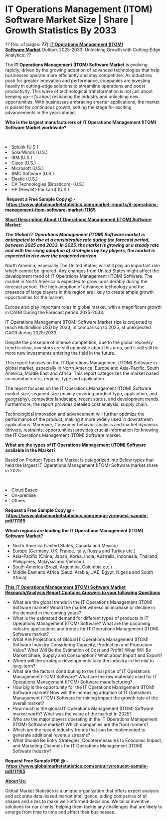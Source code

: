 <H1>IT Operations Management (ITOM) Software Market Size | Share | Growth Statistics By 2033</H1><p>?? [No. of pages:&nbsp;<strong><em>77</em></strong>]&nbsp;<strong><a href="https://www.globalmarketstatistics.com/market-reports/it-operations-management-itom-software-market-11165">IT Operations Management (ITOM) Software&nbsp;Market</a></strong>&nbsp;Outlook 2025-2033: Unlocking Growth with Cutting-Edge Analytics: ??</p><p>The <strong>IT Operations Management (ITOM) Software Market</strong> is evolving rapidly, driven by the growing adoption of advanced technologies that help businesses operate more efficiently and stay competitive. As industries push for greater innovation and performance, companies are investing heavily in cutting-edge solutions to streamline operations and boost productivity. This wave of technological transformation is not just about keeping up&mdash;it&rsquo;s about reshaping the industry and unlocking new opportunities. With businesses embracing smarter applications, the market is poised for continuous growth, setting the stage for exciting advancements in the years ahead.</p><p><strong>Who is the largest manufacturers of IT Operations Management (ITOM) Software Market worldwide?</strong></p><p>&nbsp;<li>Splunk (U.S.)<li> SolarWinds (U.S.)<li> IBM (U.S.)<li> Cisco (U.S.)<li> Microsoft (U.S.)<li> BMC Software (U.S.)<li> Elastic (U.S.)<li> CA Technologies (Broadcom) (U.S.)<li> HP (Hewlett-Packard) (U.S.)</p><p>&nbsp;<strong>Request a Free Sample Copy @ -&nbsp;<a href="https://www.globalmarketstatistics.com/market-reports/it-operations-management-itom-software-market-11165">https://www.globalmarketstatistics.com/market-reports/it-operations-management-itom-software-market-11165</a></strong></p><p><strong><u>Short Description About IT Operations Management (ITOM) Software Market:</u></strong></p><p><strong><em>The Global IT Operations Management (ITOM) Software market is anticipated to rise at a considerable rate during the forecast period, between 2025 and 2033. In 2025, the market is growing at a steady rate and with the rising adoption of strategies by key players, the market is expected to rise over the projected horizon.</em></strong></p><p>North America, especially The United States, will still play an important role which cannot be ignored. Any changes from United States might affect the development trend of IT Operations Management (ITOM) Software. The market in North America is expected to grow considerably during the forecast period. The high adoption of advanced technology and the presence of large players in this region are likely to create ample growth opportunities for the market.</p><p>Europe also play important roles in global market, with a magnificent growth in CAGR During the Forecast period 2025-2033.</p><p>IT Operations Management (ITOM) Software Market size is projected to reach Multimillion USD by 2033, In comparison to 2025, at unexpected CAGR during 2025-2033.</p><p>Despite the presence of intense competition, due to the global recovery trend is clear, investors are still optimistic about this area, and it will still be more new investments entering the field in the future.</p><p>This report focuses on the IT Operations Management (ITOM) Software in global market, especially in North America, Europe and Asia-Pacific, South America, Middle East and Africa. This report categorizes the market based on manufacturers, regions, type and application.</p><p>The report focuses on the IT Operations Management (ITOM) Software market size, segment size (mainly covering product type, application, and geography), competitor landscape, recent status, and development trends. Furthermore, the report provides detailed cost analysis, supply chain.</p><p>Technological innovation and advancement will further optimize the performance of the product, making it more widely used in downstream applications. Moreover, Consumer behavior analysis and market dynamics (drivers, restraints, opportunities) provides crucial information for knowing the IT Operations Management (ITOM) Software market.</p><p><strong>What are the types of IT Operations Management (ITOM) Software available in the Market?</strong></p><p>Based on Product Types the Market is categorized into Below types that held the largest IT Operations Management (ITOM) Software market share in 2025.</p><p>&nbsp;<li>Cloud Based<li> On-premise<li> Others&nbsp;</p><p><strong>Request a Free Sample Copy @ -&nbsp;<a href="https://www.globalmarketstatistics.com/enquiry/request-sample-pdf/11165">https://www.globalmarketstatistics.com/enquiry/request-sample-pdf/11165</a></strong></p><p><strong>Which regions are leading the IT Operations Management (ITOM) Software Market?</strong></p><ul><li>North America (United States, Canada and Mexico)</li><li>Europe (Germany, UK, France, Italy, Russia and Turkey etc.)</li><li>Asia-Pacific (China, Japan, Korea, India, Australia, Indonesia, Thailand, Philippines, Malaysia and Vietnam)</li><li>South America (Brazil, Argentina, Columbia etc.)</li><li>Middle East and Africa (Saudi Arabia, UAE, Egypt, Nigeria and South Africa)</li></ul><p><strong><u>This IT Operations Management (ITOM) Software Market Research/Analysis Report Contains Answers to your following Questions</u></strong></p><ul><li>What are the global trends in the IT Operations Management (ITOM) Software market? Would the market witness an increase or decline in the demand in the coming years?</li><li>What is the estimated demand for different types of products in IT Operations Management (ITOM) Software? What are the upcoming industry applications and trends for IT Operations Management (ITOM) Software market?</li><li>What Are Projections of Global IT Operations Management (ITOM) Software Industry Considering Capacity, Production and Production Value? What Will Be the Estimation of Cost and Profit? What Will Be Market Share, Supply and Consumption? What about Import and Export?</li><li>Where will the strategic developments take the industry in the mid to long-term?</li><li>What are the factors contributing to the final price of IT Operations Management (ITOM) Software? What are the raw materials used for IT Operations Management (ITOM) Software manufacturing?</li><li>How big is the opportunity for the IT Operations Management (ITOM) Software market? How will the increasing adoption of IT Operations Management (ITOM) Software for mining impact the growth rate of the overall market?</li><li>How much is the global IT Operations Management (ITOM) Software market worth? What was the value of the market In 2025?</li><li>Who are the major players operating in the IT Operations Management (ITOM) Software market? Which companies are the front runners?</li><li>Which are the recent industry trends that can be implemented to generate additional revenue streams?</li><li>What Should Be Entry Strategies, Countermeasures to Economic Impact, and Marketing Channels for IT Operations Management (ITOM) Software Industry?</li></ul><p><strong>Request Free Sample PDF @ -&nbsp;<a href="https://www.globalmarketstatistics.com/enquiry/request-sample-pdf/11165">https://www.globalmarketstatistics.com/enquiry/request-sample-pdf/11165</a></strong></p><p><strong><u>About Us:</u></strong></p><p>Global Market Statistics&nbsp;is a unique organization that offers expert analysis and accurate data-based market intelligence, aiding companies of all shapes and sizes to make well-informed decisions. We tailor inventive solutions for our clients, helping them tackle any challenges that are likely to emerge from time to time and affect their businesses.</p>
